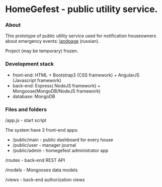 HomeGefest - public utility service.
==========
### About
This prototype of public utility service used for notification houseowners about emergency events: [landpage](homegefest.ru) (russian). 

Project (may be temporary) frozen.

### Development stack
* front-end: HTML + Bootstrap3 (CSS framework) + AngularJS (Javascript framework)
* back-end: Express( NodeJS framework) + Mongoose(MongoDB/NodeJS framework)
* database: MongoDB

### Files and folders

/app.js - start script

The system have 3 front-end apps: 
* /public/main - public dashboard for every house 
* /public/user - manager journal
* /public/admin - homegefest administrator app

/routes - back-end REST API

/models - Mongooses data models

/views - back-end authorization views